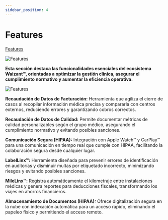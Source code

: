 ```yaml
---
sidebar_position: 4
---
```


# Features

[Features](https://www.waizant.com/feature)

![Features](/img/store-usuario/7.png )

**Esta sección destaca las funcionalidades esenciales del ecosistema Waizant™, orientadas a optimizar la gestión clínica, asegurar el cumplimiento normativo y aumentar la eficiencia operativa.**

![Features](/img/store-usuario/8.png )

**Recaudación de Datos de Facturación:** Herramienta que agiliza el cierre de casos al recopilar información médica precisa y compararla con centros externos, reduciendo errores y garantizando cobros correctos.

**Recaudación de Datos de Calidad:** Permite documentar métricas de calidad personalizables según el grupo médico, asegurando el cumplimiento normativo y evitando posibles sanciones.

**Comunicación Segura (HIPAA):** Integración con Apple Watch™ y CarPlay™ para una comunicación en tiempo real que cumple con HIPAA, facilitando la colaboración segura desde cualquier lugar.

**LabelLinx™:** Herramienta diseñada para prevenir errores de identificación en auditorías y disminuir multas por etiquetado incorrecto, minimizando riesgos y evitando posibles sanciones.

**MileLinx™:** Registra automáticamente el kilometraje entre instalaciones médicas y genera reportes para deducciones fiscales, transformando los viajes en ahorros financieros.

**Almacenamiento de Documentos (HIPAA):** Ofrece digitalización segura en la nube con indexación automática para un acceso rápido, eliminando el papeleo físico y permitiendo el acceso remoto.
